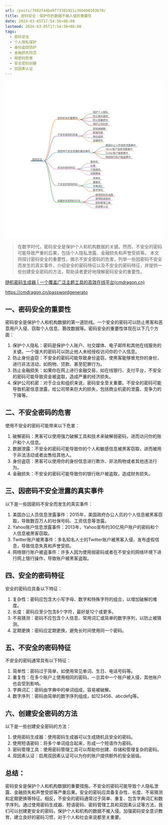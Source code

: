 ```yaml
---
url: /posts/7982f44be9ff3301921c36b600163b70/
title: 密码安全：保护你的数据不被入侵的重要性
date: 2024-03-05T17:54:56+08:00
lastmod: 2024-03-05T17:54:56+08:00
tags:
  - 密码安全
  - 个人隐私保护
  - 身份盗窃防护
  - 金融损失防范
  - 弱密码危害
  - 安全密码创建
  - 双因素认证
---
```


<img src="/images/2024_03_05 17_55_58.png" title="2024_03_05 17_55_58.png" alt="2024_03_05 17_55_58.png"/>

> 在数字时代，密码安全是保护个人和机构数据的关键。然而，不安全的密码可能导致严重的后果，包括个人隐私泄露、金融损失和声誉受损等。
> 本文将探讨密码安全的重要性，揭示不安全密码的危害，列举一些因密码不安全而发生的真实事件，介绍安全的密码特征以及不安全的密码特征，并提供一些创建安全密码的方法，帮助读者更好地理解密码安全的重要性。


[随机密码生成器 | 一个覆盖广泛主题工具的高效在线平台(cmdragon.cn)](https://cmdragon.cn/passwordgenerato)

https://cmdragon.cn/passwordgenerato

## 一、密码安全的重要性

密码安全是保护个人和机构数据的第一道防线。一个安全的密码可以防止黑客和恶意用户入侵、窃取个人信息、篡改数据等。密码安全的重要性体现在以下几个方面：

1. 保护个人隐私：密码是保护个人账户、社交媒体、电子邮件和其他在线服务的关键。一个强大的密码可以防止他人未经授权访问你的个人信息。
2. 防止身份盗窃：不安全的密码可能导致身份盗窃，使黑客能够冒充你的身份，进行非法活动，如购物、贷款、甚至犯罪行为。
3. 防止金融损失：如果你在网上进行金融交易，如在线银行、支付平台，不安全的密码可能导致资金被盗取，造成严重的经济损失。
4. 保护公司机密：对于企业和组织来说，密码安全至关重要。不安全的密码可能导致机密信息泄露，给公司带来巨大的损失，包括商业机密的泄露、竞争力的下降等。

## 二、不安全密码的危害

使用不安全的密码可能带来以下危害：

1. 破解密码：黑客可以使用强力破解工具和技术来破解弱密码，进而访问你的账户和个人信息。
2. 数据泄露：不安全的密码可能导致你的个人和敏感信息被黑客窃取，进而被用于非法活动或者出售给其他人。
3. 身份盗窃：黑客可以使用你的身份信息进行欺诈、非法购物或者其他违法行为。
4. 金融损失：不安全的密码可能导致你的银行账户被盗取，造成财务损失。

## 三、因密码不安全泄露的真实事件

以下是一些因密码不安全而发生的真实事件：

1. 美国办公人员信息泄露事件：2015年，美国政府办公人员的个人信息被黑客窃取，导致数百万人的社保号码、工资信息等泄露。
2. Yahoo账户信息泄露事件：2013年，Yahoo宣布约30亿用户账户的密码和个人信息被黑客窃取。
3. Twitter账户被黑事件：多名知名人士的Twitter账户被黑客入侵，发布虚假信息，导致信息失真和声誉受损。
4. 网络银行账户被盗事件：许多人因为使用弱密码或者在不安全的网络环境下进行网上银行操作，导致账户被黑客盗取。

## 四、安全的密码特征

安全的密码应具备以下特征：

1. 复杂性：密码应包含大小写字母、数字和特殊字符的组合，以增加破解的难度。
2. 长度：密码应至少包含8个字符，最好是12个或更多。
3. 不易猜测：密码不应包含个人信息、常用词汇或简单的数字序列，以防止被猜测。
4. 定期更换：密码应定期更换，避免长时间使用同一个密码。

## 五、不安全的密码特征

不安全的密码通常具有以下特征：

1. 简单性：密码过于简单，如使用常见单词、生日、电话号码等。
2. 重复性：在多个账户上使用相同的密码，一旦其中一个账户被入侵，其他账户也会受到影响。
3. 字典词汇：密码由字典中的单词组成，容易被破解。
4. 数字序列：密码由简单的数字序列组成，如123456、abcdefg等。

## 六、创建安全密码的方法

以下是一些创建安全密码的方法：

1. 使用密码生成器：使用密码生成器可以生成随机且安全的密码。
2. 使用短语密码：将多个单词组合起来，形成一个短语作为密码。
3. 密码管理工具：使用密码管理工具可以帮助你创建、存储和管理复杂的密码。
4. 双因素认证：启用双因素认证可以为你的账户提供额外的安全层级。

## 总结：

密码安全是保护个人和机构数据的重要措施。不安全的密码可能导致个人隐私泄露、金融损失和声誉受损等严重后果。安全的密码应具备复杂性、长度、不易猜测和定期更换等特征。相反，不安全的密码通常过于简单、重复、包含字典词汇和数字序列。通过使用密码生成器、短语密码、密码管理工具和双因素认证等方法，我们可以创建更安全的密码，保护个人和机构的数据不被入侵。加强密码安全意识教育，建立良好的密码习惯，对于个人和社会来说都至关重要。